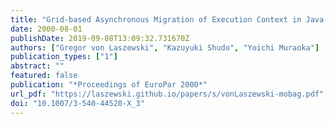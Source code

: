 ```yaml
---
title: "Grid-based Asynchronous Migration of Execution Context in Java Virtual Machines"
date: 2000-08-01
publishDate: 2019-09-08T13:09:32.731670Z
authors: ["Gregor von Laszewski", "Kazuyuki Shudo", "Yoichi Muraoka"]
publication_types: ["1"]
abstract: ""
featured: false
publication: "*Proceedings of EuroPar 2000*"
url_pdf: "https://laszewski.github.io/papers/s/vonLaszewski-mobag.pdf"
doi: "10.1007/3-540-44520-X_3"
---
```


